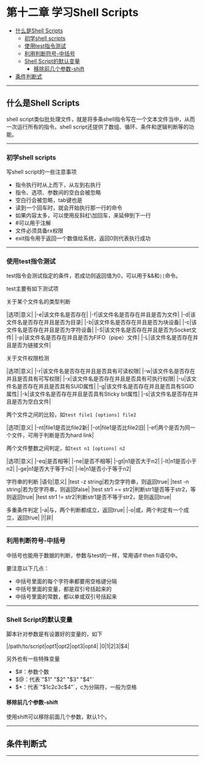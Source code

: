 # 第十二章 学习Shell Scripts


<!-- vim-markdown-toc Redcarpet -->
* [什么是Shell Scripts](#什么是shell-scripts)
    * [初学shell scripts](#初学shell-scripts)
    * [使用test指令测试](#使用test指令测试)
    * [利用判断符号-中括号](#利用判断符号-中括号)
    * [Shell Script的默认变量](#shell-script的默认变量)
        * [移除前几个参数-shift](#移除前几个参数-shift)
* [条件判断式](#条件判断式)

<!-- vim-markdown-toc -->

---

## 什么是Shell Scripts

shell script类似批处理文件，就是将多条shell指令写在一个文本文件当中，从而一次运行所有的指令。shell script还提供了数组、循环、条件和逻辑判断等的功能。

---

### 初学shell scripts

写shell script的一些注意事项
- 指令执行时从上而下，从左到右执行
- 指令、选项、参数间的空白会被忽略
- 空白行会被忽略，tab键也是
- 读到一个回车时，就会开始执行那一行的命令
- 如果内容太多，可以使用反斜杠\加回车，来延伸到下一行
- #可以用于注解
- 文件必须具备rx权限
- exit指令用于返回一个数值给系统，返回0则代表执行成功

---

### 使用test指令测试

test指令会测试指定的条件，若成功则返回值为0，可以用于&&和`||`命令。

test主要有如下测试项

关于某个文件名的类型判断

|选项|意义|
|-e|该文件名是否存在|
|-f|该文件名是否存在并且是否为文件|
|-d|该文件名是否存在并且是否为目录|
|-b|该文件名是否存在并且是否为块设备|
|-c|该文件名是否存在并且是否为字符设备|
|-S|该文件名是否存在并且是否为Socket文件|
|-p|该文件名是否存在并且是否为FIFO（pipe）文件|
|-L|该文件名是否存在并且是否为链接文件|

关于文件权限检测

|选项|意义|
|-r|该文件名是否存在并且是否具有可读权限|
|-w|该文件名是否存在并且是否具有可写权限|
|-x|该文件名是否存在并且是否具有可执行权限|
|-u|该文件名是否存在并且是否具有SUID属性|
|-g|该文件名是否存在并且是否具有SGID属性|
|-k|该文件名是否存在并且是否具有Sticky bit属性|
|-s|该文件名是否存在并且是否为空白文件|

两个文件之间的比较，如`test file1 [options] file2`

|选项|意义|
|-nt|file1是否比file2新|
|-ot|file1是否比file2旧|
|-ef|两个是否为同一个文件，可用于判断是否为hard link|

两个文件整数之间判定，如`test n1 [options] n2`

|选项|意义|
|-eq|是否相等|
|-ne|是否不相等|
|-gt|n1是否大于n2|
|-lt|n1是否小于n2|
|-ge|n1是否大于等于n2|
|-le|n1是否小于等于n2|

字符串的判断
|语句|意义|
|test -z string|若为空字符串，则返回true|
|test -n string|若为空字符串，则返回false|
|test str1 == str2|判断str1是否等于str2，等则返回true|
|test str1 != str2|判断str1是否不等于str2，是则返回true|

多重条件判定
|-a|与，两个判断都成立，返回true|
|-o|或，两个判定有一个成立，返回true|
|!|非|

---

### 利用判断符号-中括号

中括号也能用于数据的判断，参数与test的一样，常用语if then fi语句中。

要注意以下几点：
- 中括号里面的每个字符串都要用空格键分隔
- 中括号里面的变量，都是双引号括起来的
- 中括号里面的常数，都以单或双引号括起来

---

### Shell Script的默认变量

脚本针对参数是有设置好的变量的，如下

|/path/to/script|opt1|opt2|opt3|opt4|
|$0|$1|$2|$3|$4|

另外也有一些特殊变量
- $#：参数个数
- $@：代表`"$1" "$2" "$3" "$4"`
- $*：代表`"$1c$2c$3c$4"`，c为分隔符，一般为空格

#### 移除前几个参数-shift

使用shift可以移除前面几个参数，默认1个。

---

## 条件判断式

---


